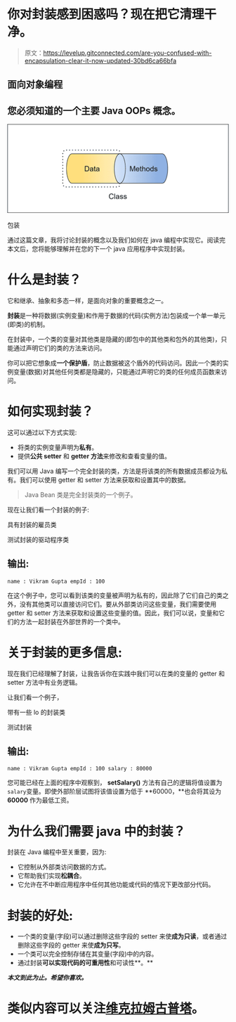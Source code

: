 # 你对封装感到困惑吗？现在把它清理干净。

> 原文：<https://levelup.gitconnected.com/are-you-confused-with-encapsulation-clear-it-now-updated-30bd6ca66bfa>

## 面向对象编程

## 您必须知道的一个主要 Java OOPs 概念。

![](img/10329bf607c2023904d1f6cfe4317dae.png)

包装

通过这篇文章，我将讨论封装的概念以及我们如何在 java 编程中实现它。阅读完本文后，您将能够理解并在您的下一个 java 应用程序中实现封装。

# 什么是封装？

它和继承、抽象和多态一样，是面向对象的重要概念之一。

**封装**是一种将数据(实例变量)和作用于数据的代码(实例方法)包装成一个单一单元(即类)的机制。

在封装中，一个类的变量对其他类是隐藏的(即包中的其他类和包外的其他类)，只能通过声明它们的类的方法来访问。

你可以把它想象成**一个保护盾**，防止数据被这个盾外的代码访问。因此一个类的实例变量(数据)对其他任何类都是隐藏的，只能通过声明它的类的任何成员函数来访问。

# 如何实现封装？

这可以通过以下方式实现:

*   将类的实例变量声明为**私有**。
*   提供**公共 setter** 和 **getter 方法**来修改和查看变量的值。

我们可以用 Java 编写一个完全封装的类，方法是将该类的所有数据成员都设为私有。我们可以使用 getter 和 setter 方法来获取和设置其中的数据。

> Java Bean 类是完全封装类的一个例子。

现在让我们看一个封装的例子:

具有封装的雇员类

测试封装的驱动程序类

## 输出:

```
name : Vikram Gupta empId : 100
```

在这个例子中，您可以看到该类的变量被声明为私有的，因此除了它们自己的类之外，没有其他类可以直接访问它们。要从外部类访问这些变量，我们需要使用 getter 和 setter 方法来获取和设置这些变量的值。因此，我们可以说，变量和它们的方法一起封装在外部世界的一个类中。

# 关于封装的更多信息:

现在我们已经理解了封装，让我告诉你在实践中我们可以在类的变量的 getter 和 setter 方法中有业务逻辑。

让我们看一个例子，

带有一些 lo 的封装类

测试封装

## 输出:

```
name : Vikram Gupta empId : 100 salary : 80000
```

您可能已经在上面的程序中观察到， **setSalary()** 方法有自己的逻辑将值设置为`salary`变量。即使外部阶层试图将该值设置为低于 **60000，**也会将其设为 **60000** 作为最低工资。

# 为什么我们需要 java 中的封装？

封装在 Java 编程中至关重要，因为:

*   它控制从外部类访问数据的方式。
*   它帮助我们实现**松耦合**。
*   它允许在不中断应用程序中任何其他功能或代码的情况下更改部分代码。

# 封装的好处:

*   一个类的变量(字段)可以通过删除这些字段的 setter 来使**成为只读**，或者通过删除这些字段的 getter 来使**成为只写**。
*   一个类可以完全控制存储在其变量(字段)中的内容。
*   通过封装**可以实现代码的可重用性**和可读性**。**

***本文到此为止。希望你喜欢。***

# **类似内容可以关注[维克拉姆古普塔](https://medium.com/u/2c3b611409dc?source=post_page-----30bd6ca66bfa--------------------------------)。**